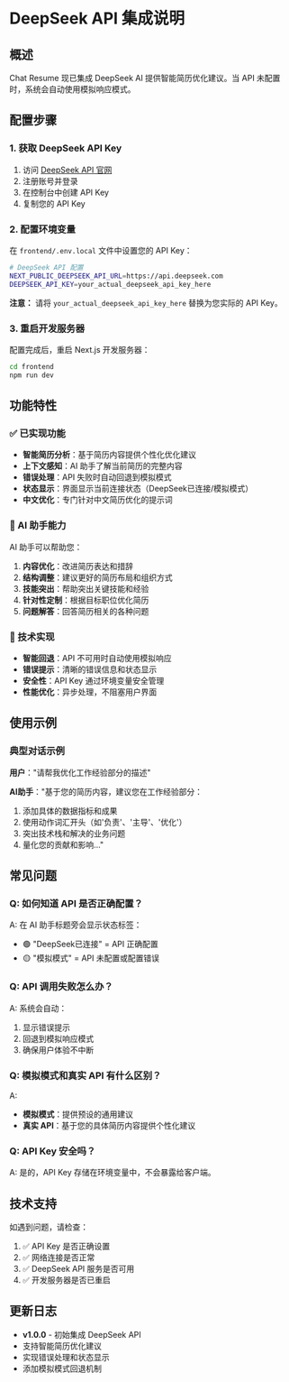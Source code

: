 # DeepSeek API 集成说明

## 概述

Chat Resume 现已集成 DeepSeek AI 提供智能简历优化建议。当 API 未配置时，系统会自动使用模拟响应模式。

## 配置步骤

### 1. 获取 DeepSeek API Key

1. 访问 [DeepSeek API 官网](https://api.deepseek.com)
2. 注册账号并登录
3. 在控制台中创建 API Key
4. 复制您的 API Key

### 2. 配置环境变量

在 `frontend/.env.local` 文件中设置您的 API Key：

```bash
# DeepSeek API 配置
NEXT_PUBLIC_DEEPSEEK_API_URL=https://api.deepseek.com
DEEPSEEK_API_KEY=your_actual_deepseek_api_key_here
```

**注意：** 请将 `your_actual_deepseek_api_key_here` 替换为您实际的 API Key。

### 3. 重启开发服务器

配置完成后，重启 Next.js 开发服务器：

```bash
cd frontend
npm run dev
```

## 功能特性

### ✅ 已实现功能

- **智能简历分析**：基于简历内容提供个性化优化建议
- **上下文感知**：AI 助手了解当前简历的完整内容
- **错误处理**：API 失败时自动回退到模拟模式
- **状态显示**：界面显示当前连接状态（DeepSeek已连接/模拟模式）
- **中文优化**：专门针对中文简历优化的提示词

### 🤖 AI 助手能力

AI 助手可以帮助您：

1. **内容优化**：改进简历表达和措辞
2. **结构调整**：建议更好的简历布局和组织方式
3. **技能突出**：帮助突出关键技能和经验
4. **针对性定制**：根据目标职位优化简历
5. **问题解答**：回答简历相关的各种问题

### 🔧 技术实现

- **智能回退**：API 不可用时自动使用模拟响应
- **错误提示**：清晰的错误信息和状态显示
- **安全性**：API Key 通过环境变量安全管理
- **性能优化**：异步处理，不阻塞用户界面

## 使用示例

### 典型对话示例

**用户**："请帮我优化工作经验部分的描述"

**AI助手**："基于您的简历内容，建议您在工作经验部分：
1. 添加具体的数据指标和成果
2. 使用动作词汇开头（如'负责'、'主导'、'优化'）
3. 突出技术栈和解决的业务问题
4. 量化您的贡献和影响..."

## 常见问题

### Q: 如何知道 API 是否正确配置？

A: 在 AI 助手标题旁会显示状态标签：
- 🟢 "DeepSeek已连接" = API 正确配置
- 🟡 "模拟模式" = API 未配置或配置错误

### Q: API 调用失败怎么办？

A: 系统会自动：
1. 显示错误提示
2. 回退到模拟响应模式
3. 确保用户体验不中断

### Q: 模拟模式和真实 API 有什么区别？

A: 
- **模拟模式**：提供预设的通用建议
- **真实 API**：基于您的具体简历内容提供个性化建议

### Q: API Key 安全吗？

A: 是的，API Key 存储在环境变量中，不会暴露给客户端。

## 技术支持

如遇到问题，请检查：

1. ✅ API Key 是否正确设置
2. ✅ 网络连接是否正常
3. ✅ DeepSeek API 服务是否可用
4. ✅ 开发服务器是否已重启

## 更新日志

- **v1.0.0** - 初始集成 DeepSeek API
- 支持智能简历优化建议
- 实现错误处理和状态显示
- 添加模拟模式回退机制
